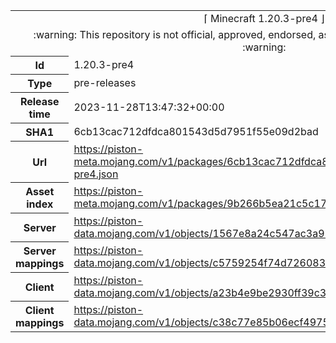 <html><table>
<tr><td colspan="2" align="center"><img width="0" height="0"><br/>⌈ Minecraft 1.20.3-pre4 ⌋<br/><img width="0" height="0"></td></tr>
<tr><td colspan="2" align="center"><img width="0" height="0"><br/>
:warning: This repository is not official, approved, endorsed, associated or connected with Mojang :warning:
<br/><img width="0" height="0"></td></tr>
<tr><th>Id</th><td>1.20.3-pre4</td></tr>
<tr><th>Type</th><td>pre-releases</td></tr>
<tr><th>Release time</th><td>2023-11-28T13:47:32+00:00</td></tr>
<tr><th>SHA1</th><td>6cb13cac712dfdca801543d5d7951f55e09d2bad</td></tr>
<tr><th>Url</th><td><a href="https://piston-meta.mojang.com/v1/packages/6cb13cac712dfdca801543d5d7951f55e09d2bad/1.20.3-pre4.json">https://piston-meta.mojang.com/v1/packages/6cb13cac712dfdca801543d5d7951f55e09d2bad/1.20.3-pre4.json</a></td></tr>
<tr><th>Asset index</th><td><a href="https://piston-meta.mojang.com/v1/packages/9b266b5ea21c5c176ed514ecab8bff576ed3197b/12.json">https://piston-meta.mojang.com/v1/packages/9b266b5ea21c5c176ed514ecab8bff576ed3197b/12.json</a></td></tr>
<tr><th>Server</th><td><a href="https://piston-data.mojang.com/v1/objects/1567e8a24c547ac3a95ce41d24024a94e9c7299c/server.jar">https://piston-data.mojang.com/v1/objects/1567e8a24c547ac3a95ce41d24024a94e9c7299c/server.jar</a></td></tr>
<tr><th>Server mappings</th><td><a href="https://piston-data.mojang.com/v1/objects/c5759254f74d7260831b4c1098d943af844e23f3/server.txt">https://piston-data.mojang.com/v1/objects/c5759254f74d7260831b4c1098d943af844e23f3/server.txt</a></td></tr>
<tr><th>Client</th><td><a href="https://piston-data.mojang.com/v1/objects/a23b4e9be2930ff39c3615f5094971a02af3e9a6/client.jar">https://piston-data.mojang.com/v1/objects/a23b4e9be2930ff39c3615f5094971a02af3e9a6/client.jar</a></td></tr>
<tr><th>Client mappings</th><td><a href="https://piston-data.mojang.com/v1/objects/c38c77e85b06ecf49754c02362a72801f24b484f/client.txt">https://piston-data.mojang.com/v1/objects/c38c77e85b06ecf49754c02362a72801f24b484f/client.txt</a></td></tr>
</table></html>